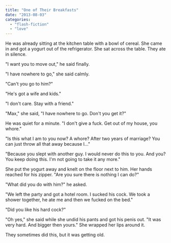 ```yaml
---
title: "One of Their Breakfasts"
date: "2013-08-03"
categories: 
  - "flash-fiction"
  - "love"
---
```


He was already sitting at the kitchen table with a bowl of cereal. She came in and got a yogurt out of the refrigerator. She sat across the table. They ate in silence.

"I want you to move out," he said finally.

"I have nowhere to go," she said calmly.

"Can't you go to him?"

"He's got a wife and kids."

"I don't care. Stay with a friend."

"Max," she said, "I have nowhere to go. Don't you get it?"

He was quiet for a minute. "I don't give a fuck. Get out of my house, you whore."

"Is this what I am to you now? A whore? After two years of marriage? You can just throw all that away because I..."

"Because you slept with another guy. I would never do this to you. And you? You keep doing this. I'm not going to take it any more."

She put the yogurt away and knelt on the floor next to him. Her hands reached for his zipper. "Are you sure there is nothing I can do?"

"What did you do with him?" he asked.

"We left the party and got a hotel room. I sucked his cock. We took a shower together, he ate me and then we fucked on the bed."

"Did you like his hard cock?"

"Oh yes," she said while she undid his pants and got his penis out. "It was very hard. And bigger then yours." She wrapped her lips around it.

They sometimes did this, but it was getting old.
